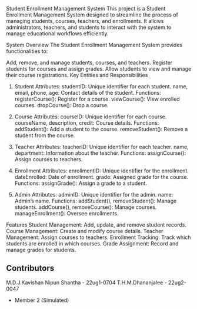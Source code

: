 Student Enrollment Management System
This project is a Student Enrollment Management System designed to streamline the process of managing students, courses, teachers, and enrollments. It allows administrators, teachers, and students to interact with the system to manage educational workflows efficiently.

System Overview
The Student Enrollment Management System provides functionalities to:

Add, remove, and manage students, courses, and teachers.
Register students for courses and assign grades.
Allow students to view and manage their course registrations.
Key Entities and Responsibilities

1. Student
Attributes:
studentID: Unique identifier for each student.
name, email, phone, age: Contact details of the student.
Functions:
registerCourse(): Register for a course.
viewCourse(): View enrolled courses.
dropCourse(): Drop a course.

2. Course
Attributes:
courseID: Unique identifier for each course.
courseName, description, credit: Course details.
Functions:
addStudent(): Add a student to the course.
removeStudent(): Remove a student from the course.

3. Teacher
Attributes:
teacherID: Unique identifier for each teacher.
name, department: Information about the teacher.
Functions:
assignCourse(): Assign courses to teachers.

4. Enrollment
Attributes:
enrollmentID: Unique identifier for the enrollment.
dateEnrolled: Date of enrollment.
grade: Assigned grade for the course.
Functions:
assignGrade(): Assign a grade to a student.

5. Admin
Attributes:
adminID: Unique identifier for the admin.
name: Admin’s name.
Functions:
addStudent(), removeStudent(): Manage students.
addCourse(), removeCourse(): Manage courses.
manageEnrollment(): Oversee enrollments.


Features
Student Management: Add, update, and remove student records.
Course Management: Create and modify course details.
Teacher Management: Assign courses to teachers.
Enrollment Tracking: Track which students are enrolled in which courses.
Grade Assignment: Record and manage grades for students.

## Contributors
M.D.J.Kavishan Nipun Shantha - 22ug1-0704
T.H.M.Dhananjalee            -  22ug2-0047
- Member 2 (Simulated)
